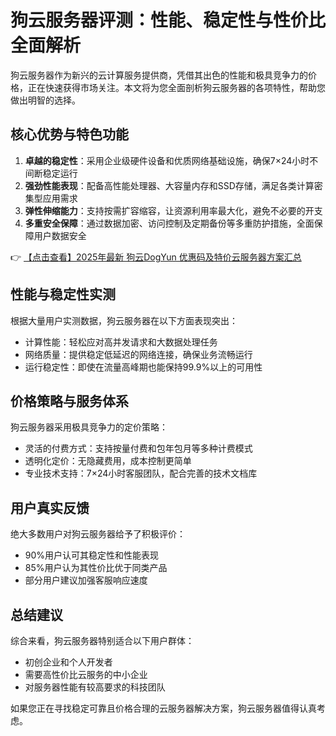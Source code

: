 # 狗云服务器评测：性能、稳定性与性价比全面解析

狗云服务器作为新兴的云计算服务提供商，凭借其出色的性能和极具竞争力的价格，正在快速获得市场关注。本文将为您全面剖析狗云服务器的各项特性，帮助您做出明智的选择。

## 核心优势与特色功能

1. **卓越的稳定性**：采用企业级硬件设备和优质网络基础设施，确保7×24小时不间断稳定运行
2. **强劲性能表现**：配备高性能处理器、大容量内存和SSD存储，满足各类计算密集型应用需求
3. **弹性伸缩能力**：支持按需扩容缩容，让资源利用率最大化，避免不必要的开支
4. **多重安全保障**：通过数据加密、访问控制及定期备份等多重防护措施，全面保障用户数据安全

👉 [【点击查看】2025年最新 狗云DogYun 优惠码及特价云服务器方案汇总](https://bit.ly/DogYun)

## 性能与稳定性实测

根据大量用户实测数据，狗云服务器在以下方面表现突出：

- 计算性能：轻松应对高并发请求和大数据处理任务
- 网络质量：提供稳定低延迟的网络连接，确保业务流畅运行
- 运行稳定性：即使在流量高峰期也能保持99.9%以上的可用性

## 价格策略与服务体系

狗云服务器采用极具竞争力的定价策略：

- 灵活的付费方式：支持按量付费和包年包月等多种计费模式
- 透明化定价：无隐藏费用，成本控制更简单
- 专业技术支持：7×24小时客服团队，配合完善的技术文档库

## 用户真实反馈

绝大多数用户对狗云服务器给予了积极评价：

- 90%用户认可其稳定性和性能表现
- 85%用户认为其性价比优于同类产品
- 部分用户建议加强客服响应速度

## 总结建议

综合来看，狗云服务器特别适合以下用户群体：

- 初创企业和个人开发者
- 需要高性价比云服务的中小企业
- 对服务器性能有较高要求的科技团队

如果您正在寻找稳定可靠且价格合理的云服务器解决方案，狗云服务器值得认真考虑。